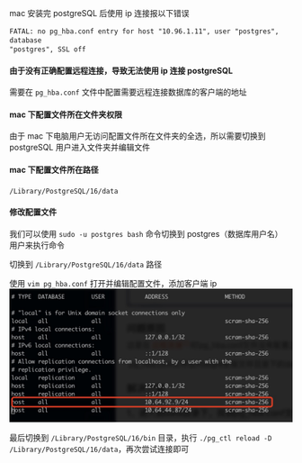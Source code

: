 mac 安装完 postgreSQL 后使用 ip 连接报以下错误
```
FATAL: no pg_hba.conf entry for host "10.96.1.11", user "postgres", database
"postgres", SSL off
```

#### 由于没有正确配置远程连接，导致无法使用 ip 连接 postgreSQL
需要在 `pg_hba.conf` 文件中配置需要远程连接数据库的客户端的地址

#### mac 下配置文件所在文件夹权限
由于 mac 下电脑用户无访问配置文件所在文件夹的全选，所以需要切换到 postgreSQL 用户进入文件夹并编辑文件

#### mac 下配置文件所在路径

`/Library/PostgreSQL/16/data`

#### 修改配置文件

我们可以使用 `sudo -u postgres bash` 命令切换到 postgres（数据库用户名） 用户来执行命令

切换到 `/Library/PostgreSQL/16/data` 路径

使用 `vim pg_hba.conf` 打开并编辑配置文件，添加客户端 ip
![Image](img/pg_hba.jpg)

最后切换到 `/Library/PostgreSQL/16/bin` 目录，执行 `./pg_ctl reload -D /Library/PostgreSQL/16/data`，再次尝试连接即可




